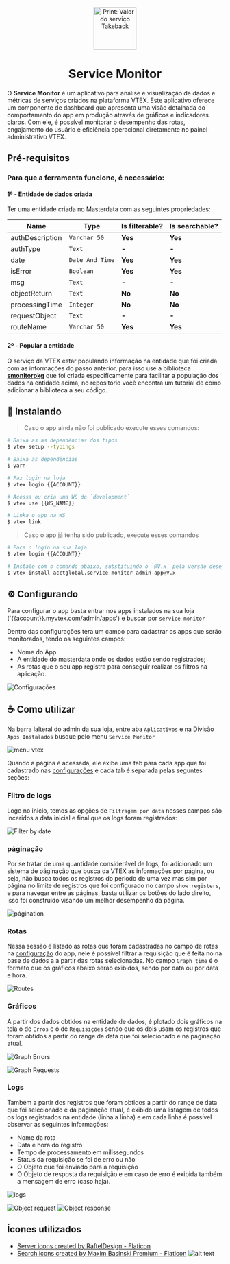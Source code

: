 <div align="center">
  <img width="100px" src="./public/metadata/images/icon.png" style="max-width: 100px;" alt="Print: Valor do serviço Takeback"/>
</div>

<div align="center">
  <h1>Service Monitor</h1>
</div>

O **Service Monitor** é um aplicativo para análise e visualização de dados e métricas de serviços criados na plataforma VTEX. Este aplicativo oferece um componente de dashboard que apresenta uma visão detalhada do comportamento do app em produção através de gráficos e indicadores claros. Com ele, é possível monitorar o desempenho das rotas, engajamento do usuário e eficiência operacional diretamente no painel administrativo VTEX.

## Pré-requisitos

### Para que a ferramenta funcione, é necessário:

#### 1º - Entidade de dados criada 
Ter uma entidade criada no Masterdata com as seguintes propriedades:

| Name            | Type          | Is filterable? | Is searchable? |
|-----------------|---------------|----------------|----------------|
| authDescription | `Varchar 50`    | **Yes**            | **Yes**            |
| authType        | `Text`          | **-**              | **-**              |
| date            | `Date And Time` | **Yes**            | **Yes**            |
| isError         | `Boolean`       | **Yes**            | **Yes**            |
| msg             | `Text`          | **-**              | **-**              |
| objectReturn    | `Text`          | **No**             | **No**             |
| processingTime  | `Integer`       | **No**             | **No**             |
| requestObject   | `Text`          | **-**              | **-**              |
| routeName       | `Varchar 50`    | **Yes**            | **Yes**            |

#### 2º - Popular a entidade 
O serviço da VTEX estar populando informação na entidade que foi criada com as informações do passo anterior, para isso use a biblioteca **[smonitorpkg](https://github.com/luizbpacct/smonitorpkg)** que foi criada especificamente  para facilitar a população dos dados na entidade acima, no repositório você encontra um tutorial de como adicionar a biblioteca a seu código.

## 🚀 Instalando

> Caso o app ainda não foi publicado execute esses comandos:

```bash
# Baixa as as dependências dos tipos
$ vtex setup --typings

# Baixa as dependências
$ yarn

# Faz login na loja
$ vtex login {{ACCOUNT}}

# Acessa ou cria uma WS de `development`
$ vtex use {{WS_NAME}}

# Linka o app na WS
$ vtex link
```

> Caso o app já tenha sido publicado, execute esses comandos

```bash
# Faça o login na sua loja
$ vtex login {{ACCOUNT}}

# Instale com o comando abaixo, substituindo o `@V.x` pela versão desejada
$ vtex install acctglobal.service-monitor-admin-app@V.x
```

## ⚙️ Configurando
Para configurar o app basta entrar nos apps instalados na sua loja ('{{account}}.myvtex.com/admin/apps') e buscar por `service monitor`

Dentro das configurações tera um campo para cadastrar os apps que serão monitorados, tendo os seguintes campos:
- Nome do App
- A entidade do masterdata onde os dados estão sendo registrados;
- As rotas que o seu app registra para conseguir realizar os filtros na aplicação.

![Configurações](public/assets/Configurações.png)


## ☕ Como utilizar

Na barra lalteral do admin da sua loja, entre aba `Aplicativos` e na Divisão `Apps Instalados` busque pelo menu `Service Monitor`

![menu vtex](public/assets/menu-vtex.png)

Quando a página é acessada, ele exibe uma tab para cada app que foi cadastrado nas [configurações](#️-configurando) e cada tab é separada pelas seguntes seções:

### Filtro de logs
Logo no inicio, temos as opções de `Filtragem por data` nesses campos são inceridos a data inicial e final que os logs foram registrados:

![Filter by date](public/assets/filterByDate.png)

### páginação
Por se tratar de uma quantidade considerável de logs, foi adicionado um sistema de páginação que busca da VTEX as informações por página, ou seja, não busca todos os registros do periodo de uma vez mas sim por página no limite de registros que foi configurado no campo `show registers`, e para navegar entre as páginas, basta utilizar os botões do lado direito, isso foi construído visando um melhor desempenho da página.

![págination](public/assets/págination.png)

### Rotas
Nessa sessão é listado as rotas que foram cadastradas no campo de rotas na [configuração](#️-configurando) do app, nele é possível filtrar a requisição que é feita no na base de dados a a partir das rotas selecionadas. No campo `Graph time` é o formato que os gráficos abaixo serão exibidos, sendo por data ou por data e hora.

![Routes](public/assets/routes.png)

### Gráficos
 A partir dos dados obtidos na entidade de dados, é plotado dois gráficos na tela o de `Erros` e o de `Requisições` sendo que os dois usam os registros que foram obtidos a partir do range de data que foi selecionado e na páginação atual.

 ![Graph Errors](public/assets/graph-errors.png)
 
 ![Graph Requests](public/assets/graph-requests.png)

 ### Logs
 Também a partir dos registros que foram obtidos a partir do range de data que foi selecionado e da páginação atual, é exibido uma listagem de todos os logs registrados na entidade (linha a linha) e em cada linha é possível observar as seguintes informações:
 - Nome da rota
 - Data e hora do registro
 - Tempo de processamento em milissegundos
 - Status da requisição se foi de erro ou não
 - O Objeto que foi enviado para a requisição
 - O Objeto de resposta da requisição e em caso de erro é exibida também a mensagem de erro (caso haja).

 ![logs](public/assets/logs.png)

![Object request](public/assets/objectRequest.png)
![Object response](public/assets/objectResponse.png)


## Ícones utilizados
- <a href="https://www.flaticon.com/free-icons/server" title="server icons">Server icons created by RaftelDesign - Flaticon</a>
- <a href="https://www.flaticon.com/free-icons/search" title="search icons">Search icons created by Maxim Basinski Premium - Flaticon</a>
![alt text](image.png)
